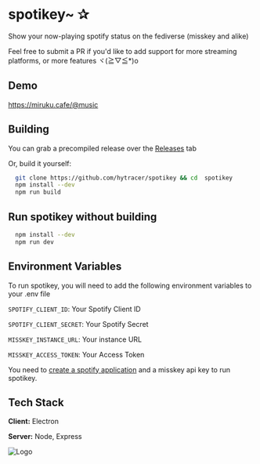 
# spotikey~ ✰

Show your now-playing spotify status on the fediverse (misskey and alike)

Feel free to submit a PR if you'd like to add support for more streaming platforms, or more features ヾ(≧▽≦*)o
## Demo
https://miruku.cafe/@music


## Building

You can grab a precompiled release over the [Releases](https://github.com/hytracer/spotikey/releases) tab

Or, build it yourself:

```bash
  git clone https://github.com/hytracer/spotikey && cd  spotikey
  npm install --dev
  npm run build
```


    
## Run spotikey without building

```bash
  npm install --dev
  npm run dev
```


## Environment Variables

To run spotikey, you will need to add the following environment variables to your .env file

`SPOTIFY_CLIENT_ID`: Your Spotify Client ID

`SPOTIFY_CLIENT_SECRET`: Your Spotify Secret

`MISSKEY_INSTANCE_URL`: Your instance URL 

`MISSKEY_ACCESS_TOKEN`: Your Access Token

You need to [create a spotify application](https://developer.spotify.com/documentation/web-api/tutorials/getting-started) and a misskey api key to run spotikey.

## Tech Stack

**Client:** Electron

**Server:** Node, Express


![Logo](https://images6.fanpop.com/image/photos/35100000/Konata-lucky-star-35192860-704-396.jpg)

